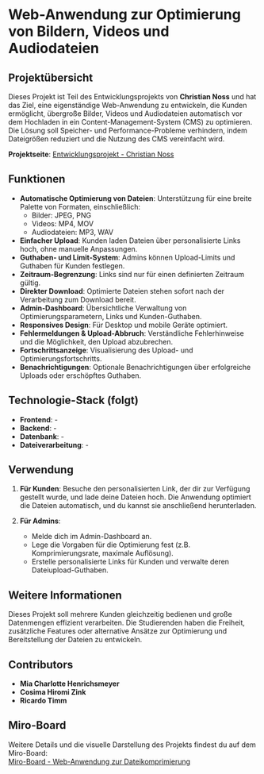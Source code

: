 # Web-Anwendung zur Optimierung von Bildern, Videos und Audiodateien

## Projektübersicht

Dieses Projekt ist Teil des Entwicklungsprojekts von **Christian Noss** und hat das Ziel, eine eigenständige Web-Anwendung zu entwickeln, die Kunden ermöglicht, übergroße Bilder, Videos und Audiodateien automatisch vor dem Hochladen in ein Content-Management-System (CMS) zu optimieren. Die Lösung soll Speicher- und Performance-Probleme verhindern, indem Dateigrößen reduziert und die Nutzung des CMS vereinfacht wird.

**Projektseite**: [Entwicklungsprojekt - Christian Noss](https://cnoss.github.io/entwicklungsprojekt/)

## Funktionen

- **Automatische Optimierung von Dateien**: Unterstützung für eine breite Palette von Formaten, einschließlich:
  - Bilder: JPEG, PNG
  - Videos: MP4, MOV
  - Audiodateien: MP3, WAV
- **Einfacher Upload**: Kunden laden Dateien über personalisierte Links hoch, ohne manuelle Anpassungen.
- **Guthaben- und Limit-System**: Admins können Upload-Limits und Guthaben für Kunden festlegen.
- **Zeitraum-Begrenzung**: Links sind nur für einen definierten Zeitraum gültig.
- **Direkter Download**: Optimierte Dateien stehen sofort nach der Verarbeitung zum Download bereit.
- **Admin-Dashboard**: Übersichtliche Verwaltung von Optimierungsparametern, Links und Kunden-Guthaben.
- **Responsives Design**: Für Desktop und mobile Geräte optimiert.
- **Fehlermeldungen & Upload-Abbruch**: Verständliche Fehlerhinweise und die Möglichkeit, den Upload abzubrechen.
- **Fortschrittsanzeige**: Visualisierung des Upload- und Optimierungsfortschritts.
- **Benachrichtigungen**: Optionale Benachrichtigungen über erfolgreiche Uploads oder erschöpftes Guthaben.

## Technologie-Stack (folgt)

- **Frontend**: -
- **Backend**: -
- **Datenbank**: -
- **Dateiverarbeitung**: -

## Verwendung

1. **Für Kunden**: Besuche den personalisierten Link, der dir zur Verfügung gestellt wurde, und lade deine Dateien hoch. Die Anwendung optimiert die Dateien automatisch, und du kannst sie anschließend herunterladen.
   
2. **Für Admins**:
   - Melde dich im Admin-Dashboard an.
   - Lege die Vorgaben für die Optimierung fest (z.B. Komprimierungsrate, maximale Auflösung).
   - Erstelle personalisierte Links für Kunden und verwalte deren Dateiupload-Guthaben.

## Weitere Informationen

Dieses Projekt soll mehrere Kunden gleichzeitig bedienen und große Datenmengen effizient verarbeiten. Die Studierenden haben die Freiheit, zusätzliche Features oder alternative Ansätze zur Optimierung und Bereitstellung der Dateien zu entwickeln.

## Contributors

- **Mia Charlotte Henrichsmeyer**
- **Cosima Hiromi Zink**
- **Ricardo Timm**

## Miro-Board

Weitere Details und die visuelle Darstellung des Projekts findest du auf dem Miro-Board:  
[Miro-Board - Web-Anwendung zur Dateikomprimierung](https://miro.com/app/board/uXjVLQGRIBo=/)
